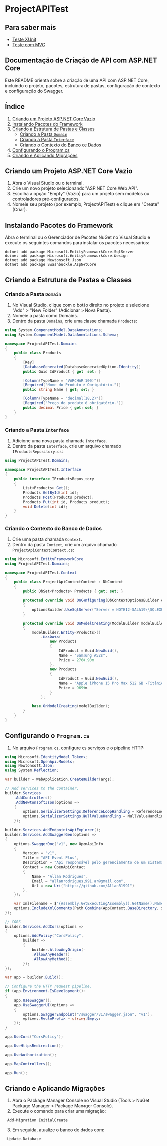 # ProjectAPITest

## Para saber mais

- [Teste XUnit](https://learn.microsoft.com/pt-br/dotnet/core/testing/unit-testing-with-dotnet-test)
- [Teste com MVC](https://learn.microsoft.com/pt-br/aspnet/core/mvc/controllers/testing?view=aspnetcore-8.0 )

## Documentação de Criação de API com ASP.NET Core
Este README orienta sobre a criação de uma API com ASP.NET Core, incluindo o projeto, pacotes, estrutura de pastas, configuração de contexto e configuração do Swagger.

## Índice

1. [Criando um Projeto ASP.NET Core Vazio](#criando-um-projeto-aspnet-core-vazio)
2. [Instalando Pacotes do Framework](#instalando-pacotes-do-framework)
3. [Criando a Estrutura de Pastas e Classes](#criando-a-estrutura-de-pastas-e-classes)
   - [Criando a Pasta `Domain`](#criando-a-pasta-domain)
   - [Criando a Pasta `Interface`](#criando-a-pasta-interface)
   - [Criando o Contexto do Banco de Dados](#criando-o-contexto-do-banco-de-dados)
5. [Configurando o Program.cs](#configurando-o-programcs)
6. [Criando e Aplicando Migrações](#criando-e-aplicando-migrações)

## Criando um Projeto ASP.NET Core Vazio

1. Abra o Visual Studio ou o terminal.
2. Crie um novo projeto selecionando "ASP.NET Core Web API".
3. Escolha a opção "Empty" (Vazio) para um projeto sem modelos ou controladores pré-configurados.
4. Nomeie seu projeto (por exemplo, ProjectAPITest) e clique em "Create" (Criar).

## Instalando Pacotes do Framework
Abra o terminal ou o Gerenciador de Pacotes NuGet no Visual Studio e execute os seguintes comandos para instalar os pacotes necessários:

~~~shell
dotnet add package Microsoft.EntityFrameworkCore.SqlServer
dotnet add package Microsoft.EntityFrameworkCore.Design
dotnet add package Newtonsoft.Json
dotnet add package Swashbuckle.AspNetCore
~~~

## Criando a Estrutura de Pastas e Classes

### Criando a Pasta `Domain`

1. No Visual Studio, clique com o botão direito no projeto e selecione "Add" > "New Folder" (Adicionar > Nova Pasta).
2. Nomeie a pasta como Domains.
3. Dentro da pasta `Domains`, crie uma classe chamada `Products`:

~~~csharp
using System.ComponentModel.DataAnnotations;
using System.ComponentModel.DataAnnotations.Schema;

namespace ProjectAPITest.Domains
{
    public class Products
    {
        [Key]
        [DatabaseGenerated(DatabaseGeneratedOption.Identity)]
        public Guid IdProduct { get; set; }

        [Column(TypeName = "VARCHAR(100)")]
        [Required("Nome do Produto é Obrigatório.")]
        public string Name { get; set; }

        [Column(TypeName = "decimal(18,2)")]
        [Required("Preço do produto é obrigatório.")]
        public decimal Price { get; set; }
    }
}

~~~

### Criando a Pasta `Interface`
1. Adicione uma nova pasta chamada `Interface`.
2. Dentro da pasta `Interface`, crie um arquivo chamado `IProductsRepository.cs`:

~~~csharp
using ProjectAPITest.Domains;

namespace ProjectAPITest.Interface
{
    public interface IProductsRepository
    {
        List<Products> Get();
        Products GetById(int id);
        Products Post(Products product);
        Products Put(int id, Products product);
        void Delete(int id);
    }
}

~~~

### Criando o Contexto do Banco de Dados
1. Crie uma pasta chamada `Context`.
2. Dentro da pasta `Context`, crie um arquivo chamado `ProjectApiContextContext.cs`:
~~~csharp
using Microsoft.EntityFrameworkCore;
using ProjectAPITest.Domains;

namespace ProjectAPITest.Context
{
    public class ProjectApiContextContext : DbContext
    {
        public DbSet<Products> Products { get; set; }

        protected override void OnConfiguring(DbContextOptionsBuilder optionsBuilder)
        {
            optionsBuilder.UseSqlServer("Server = NOTE12-SALA19\\SQLEXPRESS; Database = ProjectAPITest; User Id = sa; pwd = senai@134; TrustServerCertificate=True;");
        }

        protected override void OnModelCreating(ModelBuilder modelBuilder)
        {
            modelBuilder.Entity<Products>()
                .HasData(
                    new Products
                    {
                        IdProduct = Guid.NewGuid(),
                        Name = "Samsung A52s",
                        Price = 2768.90m
                    },
                    new Products
                    {
                        IdProduct = Guid.NewGuid(),
                        Name = "Apple iPhone 15 Pro Max 512 GB -Titânio Natural",
                        Price = 9699m
                    }
                );

            base.OnModelCreating(modelBuilder);
        }
    }
}
~~~

## Configurando o `Program.cs`
1. No arquivo `Program.cs`, configure os serviços e o pipeline HTTP:
~~~csharp
using Microsoft.IdentityModel.Tokens;
using Microsoft.OpenApi.Models;
using Newtonsoft.Json;
using System.Reflection;

var builder = WebApplication.CreateBuilder(args);

// Add services to the container.
builder.Services
    .AddControllers()
    .AddNewtonsoftJson(options =>
    {
        options.SerializerSettings.ReferenceLoopHandling = ReferenceLoopHandling.Ignore;
        options.SerializerSettings.NullValueHandling = NullValueHandling.Ignore;
    });

builder.Services.AddEndpointsApiExplorer();
builder.Services.AddSwaggerGen(options =>
{
    options.SwaggerDoc("v1", new OpenApiInfo
    {
        Version = "v1",
        Title = "API Event Plus",
        Description = "Api responsável pelo gerenciamento de um sistema, onde seja possível realizar a gestão de eventos na escola.",
        Contact = new OpenApiContact
        {
            Name = "Allan Rodrigues",
            Email = "allanrodrigues1991.ar@gmail.com",
            Url = new Uri("https://github.com/AllanR1991")
        },
    });

    var xmlFilename = $"{Assembly.GetExecutingAssembly().GetName().Name}.xml";
    options.IncludeXmlComments(Path.Combine(AppContext.BaseDirectory, xmlFilename));
});

// CORS
builder.Services.AddCors(options =>
{
    options.AddPolicy("CorsPolicy",
        builder =>
        {
            builder.AllowAnyOrigin()
            .AllowAnyHeader()
            .AllowAnyMethod();
        });
});

var app = builder.Build();

// Configure the HTTP request pipeline.
if (app.Environment.IsDevelopment())
{
    app.UseSwagger();
    app.UseSwaggerUI(options =>
    {
        options.SwaggerEndpoint("/swagger/v1/swagger.json", "v1");
        options.RoutePrefix = string.Empty;
    });
}

app.UseCors("CorsPolicy");

app.UseHttpsRedirection();

app.UseAuthorization();

app.MapControllers();

app.Run();

~~~


## Criando e Aplicando Migrações

1. Abra o Package Manager Console no Visual Studio (Tools > NuGet Package Manager > Package Manager Console).
2. Execute o comando para criar uma migração:
  ~~~csharp
   Add-Migration InitialCreate
~~~

3. Em seguida, atualize o banco de dados com:
  ~~~csharp
   Update-Database
~~~
